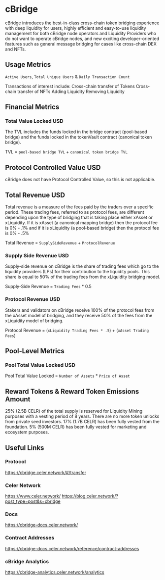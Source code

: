 # cBridge

cBridge introduces the best-in-class cross-chain token bridging experience with deep liquidity for users, highly efficient and easy-to-use liquidity management for both cBridge node operators and Liquidity Providers who do not want to operate cBridge nodes, and new exciting developer-oriented features such as general message bridging for cases like cross-chain DEX and NFTs.

## Usage Metrics

`Active Users`, `Total Unique Users` & `Daily Transaction Count`

Transactions of interest include:
Cross-chain transfer of Tokens
Cross-chain transfer of NFTs
Adding Liquidity
Removing Liquidity

## Financial Metrics

### Total Value Locked USD

The TVL includes the funds locked in the bridge contract (pool-based bridge) and the funds locked in the tokenVault contract (canonical token bridge).

TVL = `pool-based bridge TVL` + `canonical token bridge TVL`

## Protocol Controlled Value USD

cBridge does not have Protocol Controlled Value, so this is not applicable.

## Total Revenue USD

Total revenue is a measure of the fees paid by the traders over a specific period. These trading fees, referred to as protocol fees, are different depending upon the type of bridging that is taking place either xAsset or xLiquidity. If it is xAsset (a canonical mapping bridge) then the protocol fee is 0% - .1% and if it is xLiquidity (a pool-based bridge) then the protocol fee is 0% - .5%

Total Revenue = `SupplySideRevenue` + `ProtocolRevenue`

### Supply Side Revenue USD

Supply-side revenue on cBridge is the share of trading fees which go to the liquidity providers (LPs) for their contribution to the liquidity pools. This share is equal to 50% of the trading fees from the xLiquidity bridging model.

Supply-Side Revenue = `Trading Fees` \* 0.5

### Protocol Revenue USD

Stakers and validators on cBridge receive 100% of the protocol fees from the xAsset model of bridging, and they receive 50% of the fees from the xLiquidity model of bridging.

Protocol Revenue = (`xLiquidity Trading Fees * .5`) + (`xAsset Trading Fees`)

## Pool-Level Metrics

### Pool Total Value Locked USD

Pool Total Value Locked = `Number of Assets` \* `Price of Asset`

## Reward Tokens & Reward Token Emissions Amount

25% (2.5B CELR) of the total supply is reserved for Liquidity Mining purposes with a vesting period of 8 years. There are no more token unlocks from private seed investors. 17% (1.7B CELR) has been fully vested from the foundation. 5% (500M CELR) has been fully vested for marketing and ecosystem purposes.

## Useful Links

### Protocol

https://cbridge.celer.network/#/transfer

### Celer Network

https://www.celer.network/
https://blog.celer.network/?post_type=post&s=cbridge

### Docs

https://cbridge-docs.celer.network/

### Contract Addresses

https://cbridge-docs.celer.network/reference/contract-addresses

### cBridge Analytics

https://cbridge-analytics.celer.network/analytics
